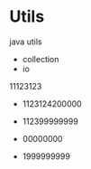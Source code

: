 # Utils
java utils

+ collection
+ io

11123123

+ 1123124200000
+ 112399999999

+ 00000000
+ 1999999999

